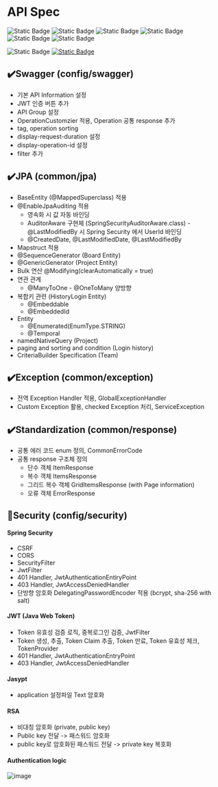 # API Spec
![Static Badge](https://img.shields.io/badge/java-v17-blue) ![Static Badge](https://img.shields.io/badge/springboot-v3.2.4-blue) ![Static Badge](https://img.shields.io/badge/mapstruct-v1.5.5.Final-blue) ![Static Badge](https://img.shields.io/badge/lombok-v1.18.30-blue)
![Static Badge](https://img.shields.io/badge/JJWT-v0.12.5-blue) ![Static Badge](https://img.shields.io/badge/Jasypt-v3.0.5-blue)

![Static Badge](https://img.shields.io/badge/API-v1.0.0-green) [![Static Badge](https://img.shields.io/badge/welcome-aljjabaegi.tistory.com-hotpink)](http://aljjabaegi.tistory.com)

## :heavy_check_mark:Swagger (config/swagger)

- 기본 API Information 설정
- JWT 인증 버튼 추가
- API Group 설정
- OperationCustomzier 적용, Operation 공통 response 추가
- tag, operation sorting
- display-request-duration 설정
- display-operation-id 설정
- filter 추가

## :heavy_check_mark:JPA (common/jpa)
- BaseEntity (@MappedSuperclass) 적용
- @EnableJpaAuditing 적용
  - 영속화 시 값 자동 바인딩
  - AuditorAware 구현체 (SpringSecurityAuditorAware.class) - @LastModifiedBy 시 Spring Security 에서 UserId 바인딩
  - @CreatedDate, @LastModifiedDate, @LastModifiedBy
- Mapstruct 적용
- @SequenceGenerator (Board Entity)
- @GenericGenerator (Project Entity)
- Bulk 연산 @Modifying(clearAutomatically = true)
- 연관 관계
  - @ManyToOne - @OneToMany 양방향
- 복합키 관련 (HistoryLogin Entity)
  - @Embeddable
  - @EmbeddedId
- Entity
  - @Enumerated(EnumType.STRING)
  - @Temporal
- namedNativeQuery (Project)
- paging and sorting and condition (Login history)
- CriteriaBuilder Specification (Team)

## :heavy_check_mark:Exception (common/exception)
- 전역 Exception Handler 적용, GlobalExceptionHandler
- Custom Exception 활용, checked Exception 처리, ServiceException

## :heavy_check_mark:Standardization (common/response)
- 공통 에러 코드 enum 정의, CommonErrorCode
- 공통 response 구조체 정의
  - 단수 객체 ItemResponse
  - 복수 객체 ItemsResponse
  - 그리드 복수 객체 GridItemsResponse (with Page information)
  - 오류 객체 ErrorResponse

## :closed_lock_with_key:Security (config/security)

#### Spring Security
- CSRF
- CORS
- SecurityFilter
- JwtFilter
- 401 Handler, JwtAuthenticationEntiryPoint
- 403 Handler, JwtAccessDeniedHandler
- 단방향 암호화 DelegatingPasswordEncoder 적용 (bcrypt, sha-256 with salt)

#### JWT (Java Web Token)
- Token 유효성 검증 로직, 중복로그인 검증, JwtFilter
- Token 생성, 추출, Token Claim 추출, Token 만료, Token 유효성 체크, TokenProvider
- 401 Handler, JwtAuthenticationEntryPoint
- 403 Handler, JwtAccessDeniedHandler

#### Jasypt
- application 설정파일 Text 암호화

#### RSA
- 비대칭 암호화 (private, public key)
- Public key 전달 -> 패스워드 암호화
- public key로 암호화된 패스워드 전달 -> private key 복호화


#### Authentication logic
![image](https://github.com/aljjabaegiProgrammer/ajp_api/assets/148036230/d272debc-aff8-4281-961a-0da4accdbcf9)
